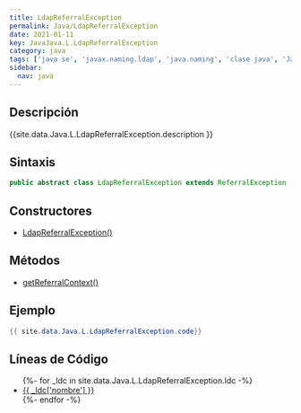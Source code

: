 ```yaml
---
title: LdapReferralException
permalink: Java/LdapReferralException
date: 2021-01-11
key: JavaJava.L.LdapReferralException
category: java
tags: ['java se', 'javax.naming.ldap', 'java.naming', 'clase java', 'Java 1.3']
sidebar: 
  nav: java
---
```


## Descripción
{{site.data.Java.L.LdapReferralException.description }}

## Sintaxis
~~~java
public abstract class LdapReferralException extends ReferralException
~~~

## Constructores
* [LdapReferralException()](/Java/LdapReferralException/LdapReferralException/)

## Métodos
* [getReferralContext()](/Java/LdapReferralException/getReferralContext)

## Ejemplo
~~~java
{{ site.data.Java.L.LdapReferralException.code}}
~~~

## Líneas de Código
<ul>
{%- for _ldc in site.data.Java.L.LdapReferralException.ldc -%}
   <li>
       <a href="{{_ldc['url'] }}">{{ _ldc['nombre'] }}</a>
   </li>
{%- endfor -%}
</ul>
